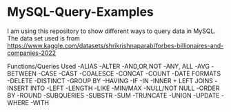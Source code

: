 # MySQL-Query-Examples
I am using this repository to show different ways to query data in MySQL.
The data set used is from https://www.kaggle.com/datasets/shrikrishnaparab/forbes-billionaires-and-companies-2022

Functions/Queries Used
-ALIAS
-ALTER
-AND,OR,NOT
-ANY, ALL
-AVG
-BETWEEN
-CASE
-CAST
-COALESCE
-CONCAT
-COUNT
-DATE FORMATS
-DELETE
-DISTINCT
-GROUP BY
-HAVING
-IF
-IN
-INNER + LEFT JOINS
-INSERT INTO
-LEFT
-LENGTH
-LIKE
-MIN/MAX
-NULL/NOT NULL
-ORDER BY
-ROUND
-SUBQUERIES
-SUBSTR
-SUM
-TRUNCATE
-UNION
-UPDATE
-WHERE
-WITH

